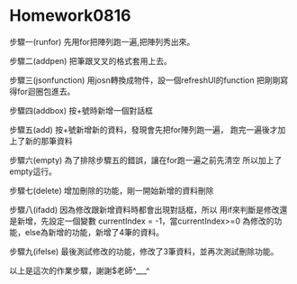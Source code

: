 # Homework0816

步驟一(runfor)
     先用for把陣列跑一遍,把陣列秀出來。
     
步驟二(addpen)
     把筆跟叉叉的格式套用上去。
     
步驟三(jsonfunction)
     用josn轉換成物件，設一個refreshUI的function
     把剛剛寫得for迴圈包進去。
     
步驟四(addbox)
    按+號時新增一個對話框
    
步驟五(add)
    按+號新增新的資料，發現會先把for陣列跑一遍，
    跑完一遍後才加上了新的那筆資料
    
步驟六(empty)
   為了排除步驟五的錯誤，讓在for跑一遍之前先清空
   所以加上了empty這行。
   
步驟七(delete)
  增加刪除的功能，剛一開始新增的資料刪除
  
步驟八(ifadd)
  因為修改跟新增資料時都會出現對話框，所以
  用if來判斷是修改還是新增，先設定一個變數
  currentIndex = -1，當currentIndex>=0
  為修改的功能，else為新增的功能，新增了4筆的資料。
  
步驟九(ifelse)
  最後測試修改的功能，修改了3筆資料，並再次測試刪除功能。
  
  
  以上是這次的作業步驟，謝謝$老師^___^
  
